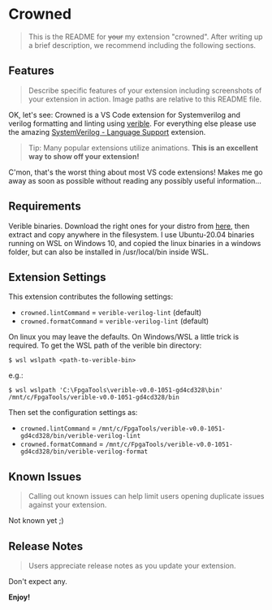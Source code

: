 # Crowned

> This is the README for ~~your~~ my extension "crowned". After writing up a brief description, we recommend including the following sections.

## Features

> Describe specific features of your extension including screenshots of your extension in action. Image paths are relative to this README file.

OK, let's see: Crowned is a VS Code extension for Systemverilog and verilog formatting and linting using [verible](https://google.github.io/verible/). For everything else please use the amazing [SystemVerilog - Language Support](https://github.com/eirikpre/VSCode-SystemVerilog) extension.


> Tip: Many popular extensions utilize animations. **This is an excellent way to show off your extension!**

C'mon, that's the worst thing about most VS code extensions! Makes me go away as soon as possible without reading any possibly useful information...

## Requirements

Verible binaries. Download the right ones for your distro from [here](https://github.com/google/verible/releases), then extract and copy anywhere in the filesystem. I use Ubuntu-20.04 binaries running on WSL on Windows 10, and copied the linux binaries in a windows folder, but can also be installed in /usr/local/bin inside WSL.

## Extension Settings

This extension contributes the following settings:

* `crowned.lintCommand` = `verible-verilog-lint` (default)
* `crowned.formatCommand` = `verible-verilog-lint` (default)

On linux you may leave the defaults. On Windows/WSL a little trick is required. To get the WSL path of the verible bin directory:
```
$ wsl wslpath <path-to-verible-bin>
```
e.g.:
```
$ wsl wslpath 'C:\FpgaTools\verible-v0.0-1051-gd4cd328\bin'
/mnt/c/FpgaTools/verible-v0.0-1051-gd4cd328/bin
```
Then set the configuration settings as:
* `crowned.lintCommand` = `/mnt/c/FpgaTools/verible-v0.0-1051-gd4cd328/bin/verible-verilog-lint`
* `crowned.formatCommand` = `/mnt/c/FpgaTools/verible-v0.0-1051-gd4cd328/bin/verible-verilog-format`

## Known Issues

> Calling out known issues can help limit users opening duplicate issues against your extension.

Not known yet ;)

## Release Notes

> Users appreciate release notes as you update your extension.

Don't expect any.

**Enjoy!**
